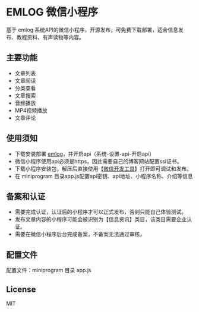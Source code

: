 # EMLOG 微信小程序

基于 emlog 系统API的微信小程序，开源发布，可免费下载部署，适合信息发布、教程资料、有声读物等内容。

## 主要功能

- 文章列表
- 文章阅读
- 分类查看
- 文章搜索
- 音频播放
- MP4视频播放
- 文章评论

## 使用须知

- 下载安装部署 [emlog](https://emlog.net)，并开启api（系统-设置-api-开启api）
- 微信小程序使用api必须是https，因此需要自己的博客网站配置ssl证书。
- 下载小程序安装包，解压后直接使用【[微信开发工具](https://developers.weixin.qq.com/miniprogram/dev/devtools/download.html)】打开即可调试和发布。
- 在 miniprogram 目录app.js配置api密钥、api地址、小程序名称、介绍等信息

## 备案和认证

- 需要完成认证，认证后的小程序才可以正式发布，否则只能自己体验测试。
- 发布文章内容的小程序可能会被识别为【信息资讯】类目，该类目需要企业认证。
- 需要在微信小程序后台完成备案，不备案无法通过审核。

## 配置文件

配置文件：miniprogram 目录 app.js

## License

MIT
